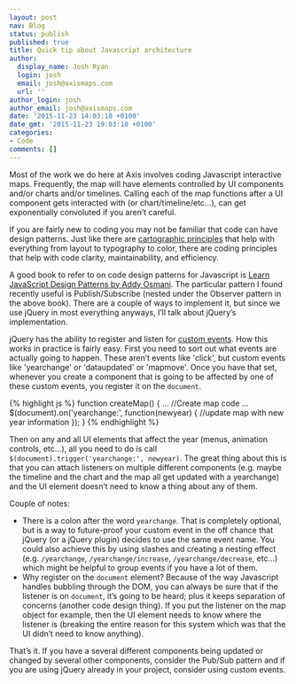 ```yaml
---
layout: post
nav: Blog
status: publish
published: true
title: Quick tip about Javascript architecture
author:
  display_name: Josh Ryan
  login: josh
  email: josh@axismaps.com
  url: ''
author_login: josh
author_email: josh@axismaps.com
date: '2015-11-23 14:03:18 +0100'
date_gmt: '2015-11-23 19:03:18 +0100'
categories:
- Code
comments: []
---
```


Most of the work we do here at Axis involves coding Javascript interactive maps. Frequently, the map will have elements controlled by UI components and/or charts and/or timelines. Calling each of the map functions after a UI component gets interacted with (or chart/timeline/etc…), can get exponentially convoluted if you aren’t careful.

If you are fairly new to coding you may not be familiar that code can have design patterns. Just like there are [cartographic principles](http://www.axismaps.com/guide/) that help with everything from layout to typography to color, there are coding principles that help with code clarity, maintainability, and efficiency.

<!--break-->

A good book to refer to on code design patterns for Javascript is [Learn JavaScript Design Patterns by Addy Osmani](http://addyosmani.com/resources/essentialjsdesignpatterns/book). The particular pattern I found recently useful is Publish/Subscribe (nested under the Observer pattern in the above book). There are a couple of ways to implement it, but since we use jQuery in most everything anyways, I’ll talk about jQuery’s implementation.

jQuery has the ability to register and listen for [custom events](https://learn.jquery.com/events/introduction-to-custom-events/). How this works in practice is fairly easy. First you need to sort out what events are actually going to happen. These aren’t events like 'click', but custom events like 'yearchange' or 'dataupdated' or 'mapmove'. Once you have that set, whenever you create a component that is going to be affected by one of these custom events, you register it on the `document`.

{% highlight js %}
function createMap() {
  ...
  //Create map code
  ...
  $(document).on('yearchange:', function(newyear) {
    //update map with new year information
  });
}
{% endhighlight %}

Then on any and all UI elements that affect the year (menus, animation controls, etc…), all you need to do is call `$(document).trigger('yearchange:', newyear)`. The great thing about this is that you can attach listeners on multiple different components (e.g. maybe the timeline and the chart and the map all get updated with a yearchange) and the UI element doesn’t need to know a thing about any of them.

Couple of notes:

- There is a colon after the word `yearchange`. That is completely optional, but is a way to future-proof your custom event in the off chance that jQuery (or a jQuery plugin) decides to use the same event name. You could also achieve this by using slashes and creating a nesting effect (e.g. `/yearchange`, `/yearchange/increase`, `/yearchange/decrease`, etc…) which might be helpful to group events if you have a lot of them.
- Why register on the `document` element? Because of the way Javascript handles bubbling through the DOM, you can always be sure that if the listener is on `document`, it’s going to be heard; plus it keeps separation of concerns (another code design thing). If you put the listener on the map object for example, then the UI element needs to know where the listener is (breaking the entire reason for this system which was that the UI didn’t need to know anything).

That’s it. If you have a several different components being updated or changed by several other components, consider the Pub/Sub pattern and if you are using jQuery already in your project, consider using custom events.